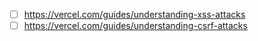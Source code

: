 - [ ] https://vercel.com/guides/understanding-xss-attacks
- [ ] https://vercel.com/guides/understanding-csrf-attacks
